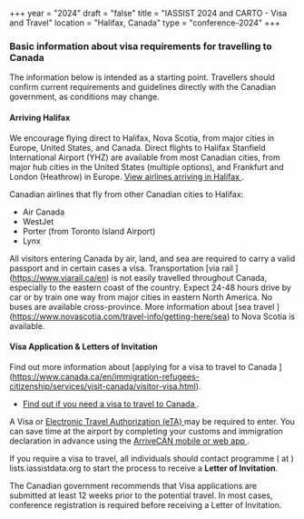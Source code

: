 +++
year = "2024"
draft = "false"
title = "IASSIST 2024 and CARTO - Visa and Travel"
location = "Halifax, Canada"
type = "conference-2024"
+++
### Basic information about visa requirements for travelling to Canada

The information below is intended as a starting point. Travellers should confirm current requirements and guidelines directly with the Canadian government, as conditions may change.

#### Arriving Halifax

We encourage flying direct to Halifax, Nova Scotia, from major cities in Europe, United States, and Canada. Direct flights to Halifax Stanfield International Airport (YHZ) are available from most Canadian cities, from major hub cities in the United States (multiple options), and Frankfurt and London (Heathrow) in Europe. [View airlines arriving in Halifax <span class="fas fa-external-link-alt"></span>](https://halifaxstanfield.ca/flights/airlines/). 

Canadian airlines that fly from other Canadian cities to Halifax:
 - Air Canada
 - WestJet
 - Porter (from Toronto Island Airport)
 - Lynx

All visitors entering Canada by air, land, and sea are required to carry a valid passport and in certain cases a visa. Transportation [via rail <span class="fas fa-external-link-alt"></span>] (https://www.viarail.ca/en) is not easily travelled throughout Canada, especially to the eastern coast of the country. Expect 24-48 hours drive by car or by train one way from major cities in eastern North America.  No buses are available cross-province. More information about [sea travel <span class="fas fa-external-link-alt"></span>] (https://www.novascotia.com/travel-info/getting-here/sea) to Nova Scotia is available. 

#### Visa Application & Letters of Invitation 

Find out more information about [applying for a visa to travel to Canada <span class="fas fa-external-link-alt"></span>] (https://www.canada.ca/en/immigration-refugees-citizenship/services/visit-canada/visitor-visa.html).

- [Find out if you need a visa to travel to Canada <span class="fas fa-external-link-alt"></span>](https://www.cic.gc.ca/english/visit/visas.asp).

A Visa or [Electronic Travel Authorization (eTA) <span class="fas fa-external-link-alt"></span>](https://www.canada.ca/en/immigration-refugees-citizenship/services/visit-canada/eta/apply.html) may be required to enter. You can save time at the airport by completing your customs and immigration declaration in advance using the [ArriveCAN mobile or web app <i class="fas fa-external-link-alt"></i>](https://www.canada.ca/en/border-services-agency/services/arrivecan.html). 

If you require a visa to travel, all individuals should contact programme ( at ) lists.iassistdata.org to start the process to receive a **Letter of Invitation**. 

The Canadian government recommends that Visa applications are submitted at least 12 weeks prior to the potential travel. In most cases, conference registration is required before receiving a Letter of Invitation.